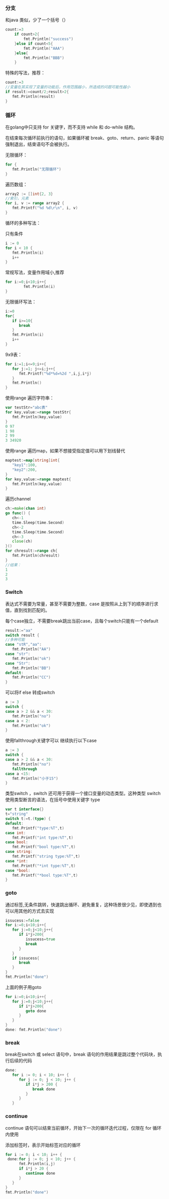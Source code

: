 ### 分支

和java 类似，少了一个括号（）

```go
count:=3
	if count>2{
		fmt.Println("success")
	}else if count<5{
		fmt.Println("AAA")
	}else{
		fmt.Println("BBB")
	}
```

特殊的写法，推荐：

```go
count:=3
//变量在其实现了变量的功能后，作用范围越小，所造成的问题可能性越小
if result:=count/2;result>2{
   fmt.Println(result)
}
```

### 循环

在golang中只支持 for 关键字，而不支持 while 和 do-while 结构。

在结束每次循环前执行的语句，如果循环被 break、goto、return、panic 等语句强制退出，结束语句不会被执行。

无限循环：

```go
for {
   fmt.Println("无限循环")
}
```

遍历数组：

```go
array2 := []int{2, 3}
//索引，元素
for i, v := range array2 {
   fmt.Printf("%d %d\r\n", i, v)
}
```

循环的多种写法：

只有条件

```go
i := 0
for i < 10 {
   fmt.Println(i)
   i++
}
```

常规写法，变量作用域小,推荐

```go
for i:=0;i<10;i++{
		fmt.Println(i)
}
```

无限循环写法：

```go
i:=0
for{
   if i>=10{
      break
   }
   fmt.Println(i)
   i++
}
```

9x9表：

```go
for i:=1;i<=9;i++{
   for j:=1; j<=i;j++{
      fmt.Printf("%d*%d=%2d ",i,j,i*j)
   }
   fmt.Println()
}
```

使用range 遍历字符串：

```go
var testStr="abc表"
for key,value:=range testStr{
   fmt.Println(key,value)
}
0 97
1 98
2 99
3 34920
```

使用range 遍历map，如果不想接受指定值可以用下划线替代

```go
maptest:=map[string]int{
   "key1":100,
   "key2":200,
}
for key,value:=range maptest{
   fmt.Println(key,value)
}
```

遍历channel

```go
ch:=make(chan int)
go func() {
   ch<-1
   time.Sleep(time.Second)
   ch<-2
   time.Sleep(time.Second)
   ch<-3
   close(ch)
}()
for chresult:=range ch{
   fmt.Println(chresult)
}
//结果：
1
2
3

```

### Switch

表达式不需要为常量，甚至不需要为整数，case 是按照从上到下的顺序进行求值，直到找到匹配的。

每个case独立，不需要break跳出当前case，且每个switch只能有一个default

```go
result:="aa"
switch result {
//多种可能
case "stR","aa":
   fmt.Println("AA")
case "str":
   fmt.Println("ok")
case "Str":
   fmt.Println("BB")
default:
   fmt.Println("CC")
}
```

可以将if else 转成switch

```go
a := 3
switch {
case a > 2 && a < 30:
   fmt.Println("no")
case a < 2:
   fmt.Println("ok")
}
```

使用fallthrough关键字可以 继续执行以下case

```go
a := 3
switch {
case a > 2 && a < 30:
   fmt.Println("no")
   fallthrough
case a <15:
   fmt.Println("小于15")
}
```

类型switch ，switch 还可用于获得一个接口变量的动态类型。这种类型 switch 使用类型断言的语法，在括号中使用关键字 type

```go
var t interface{}
t="string"
switch t:=t.(type) {
default:
   fmt.Printf("type:%T",t)
case int:
   fmt.Printf("int type:%T",t)
case bool:
   fmt.Printf("bool type:%T",t)
case string:
   fmt.Printf("string type:%T",t)
case *int:
   fmt.Printf("*int type:%T",t)
case *bool:
   fmt.Printf("*bool type:%T",t)
}
```

### goto

通过标签,无条件跳转，快速跳出循环、避免重复，这种场景很少见，即使遇到也可以用其他的方式去实现

```go
issucess:=false
for i:=0;i<10;i++{
   for j:=0;j<10;j++{
      if i*j>200{
         issucess=true
         break
      }
   }
   if issucess{
      break
   }
}
fmt.Println("done")
```

上面的例子用goto 

```go
for i:=0;i<10;i++{
   for j:=0;j<10;j++{
      if i*j>200{
         goto done
      }
   }
}
done: fmt.Println("done")
```

### break

break在switch 或 select 语句中，break 语句的作用结果是跳过整个代码块，执行后续的代码

```go
done:
   for i := 0; i < 10; i++ {
      for j := 0; j < 10; j++ {
         if i*j > 200 {
            break done
         }
      }
   }
```

### continue

continue 语句可以结束当前循环，开始下一次的循环迭代过程，仅限在 for 循环内使用

添加标签时，表示开始标签对应的循环

```go
for i := 0; i < 10; i++ {
 done:for j := 0; j < 10; j++ {
      fmt.Println(i,j)
      if i*j > 20 {
         continue done
      }
   }
}
fmt.Println("done")
```

